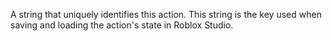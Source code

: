 A string that uniquely identifies this action. This string is the key used
when saving and loading the action's state in Roblox Studio.